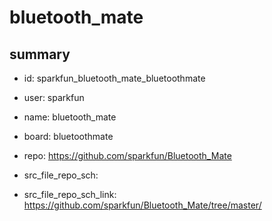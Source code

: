 # bluetooth_mate
 
## summary 
* id: sparkfun_bluetooth_mate_bluetoothmate
* user: sparkfun
* name: bluetooth_mate
* board: bluetoothmate
* repo: https://github.com/sparkfun/Bluetooth_Mate



* src_file_repo_sch: 
* src_file_repo_sch_link: https://github.com/sparkfun/Bluetooth_Mate/tree/master/






